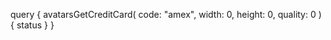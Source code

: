 query {
    avatarsGetCreditCard(
        code: "amex",
        width: 0,
        height: 0,
        quality: 0
    ) {
        status
    }
}
